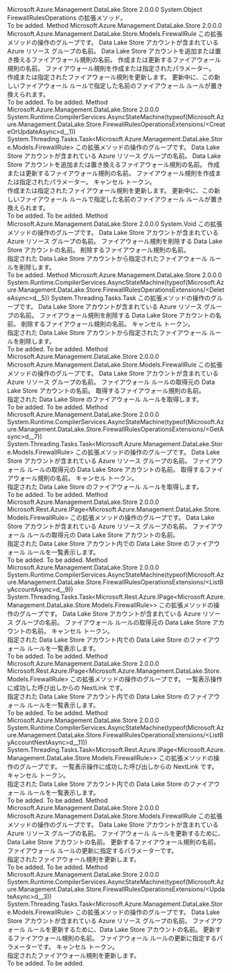 <Type Name="FirewallRulesOperationsExtensions" FullName="Microsoft.Azure.Management.DataLake.Store.FirewallRulesOperationsExtensions">
  <TypeSignature Language="C#" Value="public static class FirewallRulesOperationsExtensions" />
  <TypeSignature Language="ILAsm" Value=".class public auto ansi abstract sealed beforefieldinit FirewallRulesOperationsExtensions extends System.Object" />
  <TypeSignature Language="DocId" Value="T:Microsoft.Azure.Management.DataLake.Store.FirewallRulesOperationsExtensions" />
  <TypeSignature Language="VB.NET" Value="Public Module FirewallRulesOperationsExtensions" />
  <TypeSignature Language="F#" Value="type FirewallRulesOperationsExtensions = class" />
  <AssemblyInfo>
    <AssemblyName>Microsoft.Azure.Management.DataLake.Store</AssemblyName>
    <AssemblyVersion>2.0.0.0</AssemblyVersion>
  </AssemblyInfo>
  <Base>
    <BaseTypeName>System.Object</BaseTypeName>
  </Base>
  <Interfaces />
  <Docs>
    <summary>
            FirewallRulesOperations の拡張メソッド。
            </summary>
    <remarks>To be added.</remarks>
  </Docs>
  <Members>
    <Member MemberName="CreateOrUpdate">
      <MemberSignature Language="C#" Value="public static Microsoft.Azure.Management.DataLake.Store.Models.FirewallRule CreateOrUpdate (this Microsoft.Azure.Management.DataLake.Store.IFirewallRulesOperations operations, string resourceGroupName, string accountName, string firewallRuleName, Microsoft.Azure.Management.DataLake.Store.Models.FirewallRule parameters);" />
      <MemberSignature Language="ILAsm" Value=".method public static hidebysig class Microsoft.Azure.Management.DataLake.Store.Models.FirewallRule CreateOrUpdate(class Microsoft.Azure.Management.DataLake.Store.IFirewallRulesOperations operations, string resourceGroupName, string accountName, string firewallRuleName, class Microsoft.Azure.Management.DataLake.Store.Models.FirewallRule parameters) cil managed" />
      <MemberSignature Language="DocId" Value="M:Microsoft.Azure.Management.DataLake.Store.FirewallRulesOperationsExtensions.CreateOrUpdate(Microsoft.Azure.Management.DataLake.Store.IFirewallRulesOperations,System.String,System.String,System.String,Microsoft.Azure.Management.DataLake.Store.Models.FirewallRule)" />
      <MemberSignature Language="VB.NET" Value="&lt;Extension()&gt;&#xA;Public Function CreateOrUpdate (operations As IFirewallRulesOperations, resourceGroupName As String, accountName As String, firewallRuleName As String, parameters As FirewallRule) As FirewallRule" />
      <MemberSignature Language="F#" Value="static member CreateOrUpdate : Microsoft.Azure.Management.DataLake.Store.IFirewallRulesOperations * string * string * string * Microsoft.Azure.Management.DataLake.Store.Models.FirewallRule -&gt; Microsoft.Azure.Management.DataLake.Store.Models.FirewallRule" Usage="Microsoft.Azure.Management.DataLake.Store.FirewallRulesOperationsExtensions.CreateOrUpdate (operations, resourceGroupName, accountName, firewallRuleName, parameters)" />
      <MemberType>Method</MemberType>
      <AssemblyInfo>
        <AssemblyName>Microsoft.Azure.Management.DataLake.Store</AssemblyName>
        <AssemblyVersion>2.0.0.0</AssemblyVersion>
      </AssemblyInfo>
      <ReturnValue>
        <ReturnType>Microsoft.Azure.Management.DataLake.Store.Models.FirewallRule</ReturnType>
      </ReturnValue>
      <Parameters>
        <Parameter Name="operations" Type="Microsoft.Azure.Management.DataLake.Store.IFirewallRulesOperations" RefType="this" />
        <Parameter Name="resourceGroupName" Type="System.String" />
        <Parameter Name="accountName" Type="System.String" />
        <Parameter Name="firewallRuleName" Type="System.String" />
        <Parameter Name="parameters" Type="Microsoft.Azure.Management.DataLake.Store.Models.FirewallRule" />
      </Parameters>
      <Docs>
        <param name="operations">
            この拡張メソッドの操作のグループです。
            </param>
        <param name="resourceGroupName">
            Data Lake Store アカウントが含まれている Azure リソース グループの名前。
            </param>
        <param name="accountName">
            Data Lake Store アカウントを追加または置き換えるファイアウォール規則の名前。
            </param>
        <param name="firewallRuleName">
            作成または更新するファイアウォール規則の名前。
            </param>
        <param name="parameters">
            ファイアウォール規則を作成または指定されたパラメーター。
            </param>
        <summary>
            作成または指定されたファイアウォール規則を更新します。 更新中に、この新しいファイアウォール ルールで指定した名前のファイアウォール ルールが置き換えられます。
            </summary>
        <returns>To be added.</returns>
        <remarks>To be added.</remarks>
      </Docs>
    </Member>
    <Member MemberName="CreateOrUpdateAsync">
      <MemberSignature Language="C#" Value="public static System.Threading.Tasks.Task&lt;Microsoft.Azure.Management.DataLake.Store.Models.FirewallRule&gt; CreateOrUpdateAsync (this Microsoft.Azure.Management.DataLake.Store.IFirewallRulesOperations operations, string resourceGroupName, string accountName, string firewallRuleName, Microsoft.Azure.Management.DataLake.Store.Models.FirewallRule parameters, System.Threading.CancellationToken cancellationToken = null);" />
      <MemberSignature Language="ILAsm" Value=".method public static hidebysig class System.Threading.Tasks.Task`1&lt;class Microsoft.Azure.Management.DataLake.Store.Models.FirewallRule&gt; CreateOrUpdateAsync(class Microsoft.Azure.Management.DataLake.Store.IFirewallRulesOperations operations, string resourceGroupName, string accountName, string firewallRuleName, class Microsoft.Azure.Management.DataLake.Store.Models.FirewallRule parameters, valuetype System.Threading.CancellationToken cancellationToken) cil managed" />
      <MemberSignature Language="DocId" Value="M:Microsoft.Azure.Management.DataLake.Store.FirewallRulesOperationsExtensions.CreateOrUpdateAsync(Microsoft.Azure.Management.DataLake.Store.IFirewallRulesOperations,System.String,System.String,System.String,Microsoft.Azure.Management.DataLake.Store.Models.FirewallRule,System.Threading.CancellationToken)" />
      <MemberSignature Language="F#" Value="static member CreateOrUpdateAsync : Microsoft.Azure.Management.DataLake.Store.IFirewallRulesOperations * string * string * string * Microsoft.Azure.Management.DataLake.Store.Models.FirewallRule * System.Threading.CancellationToken -&gt; System.Threading.Tasks.Task&lt;Microsoft.Azure.Management.DataLake.Store.Models.FirewallRule&gt;" Usage="Microsoft.Azure.Management.DataLake.Store.FirewallRulesOperationsExtensions.CreateOrUpdateAsync (operations, resourceGroupName, accountName, firewallRuleName, parameters, cancellationToken)" />
      <MemberType>Method</MemberType>
      <AssemblyInfo>
        <AssemblyName>Microsoft.Azure.Management.DataLake.Store</AssemblyName>
        <AssemblyVersion>2.0.0.0</AssemblyVersion>
      </AssemblyInfo>
      <Attributes>
        <Attribute>
          <AttributeName>System.Runtime.CompilerServices.AsyncStateMachine(typeof(Microsoft.Azure.Management.DataLake.Store.FirewallRulesOperationsExtensions/&lt;CreateOrUpdateAsync&gt;d__1))</AttributeName>
        </Attribute>
      </Attributes>
      <ReturnValue>
        <ReturnType>System.Threading.Tasks.Task&lt;Microsoft.Azure.Management.DataLake.Store.Models.FirewallRule&gt;</ReturnType>
      </ReturnValue>
      <Parameters>
        <Parameter Name="operations" Type="Microsoft.Azure.Management.DataLake.Store.IFirewallRulesOperations" RefType="this" />
        <Parameter Name="resourceGroupName" Type="System.String" />
        <Parameter Name="accountName" Type="System.String" />
        <Parameter Name="firewallRuleName" Type="System.String" />
        <Parameter Name="parameters" Type="Microsoft.Azure.Management.DataLake.Store.Models.FirewallRule" />
        <Parameter Name="cancellationToken" Type="System.Threading.CancellationToken" />
      </Parameters>
      <Docs>
        <param name="operations">
            この拡張メソッドの操作のグループです。
            </param>
        <param name="resourceGroupName">
            Data Lake Store アカウントが含まれている Azure リソース グループの名前。
            </param>
        <param name="accountName">
            Data Lake Store アカウントを追加または置き換えるファイアウォール規則の名前。
            </param>
        <param name="firewallRuleName">
            作成または更新するファイアウォール規則の名前。
            </param>
        <param name="parameters">
            ファイアウォール規則を作成または指定されたパラメーター。
            </param>
        <param name="cancellationToken">
            キャンセル トークン。
            </param>
        <summary>
            作成または指定されたファイアウォール規則を更新します。 更新中に、この新しいファイアウォール ルールで指定した名前のファイアウォール ルールが置き換えられます。
            </summary>
        <returns>To be added.</returns>
        <remarks>To be added.</remarks>
      </Docs>
    </Member>
    <Member MemberName="Delete">
      <MemberSignature Language="C#" Value="public static void Delete (this Microsoft.Azure.Management.DataLake.Store.IFirewallRulesOperations operations, string resourceGroupName, string accountName, string firewallRuleName);" />
      <MemberSignature Language="ILAsm" Value=".method public static hidebysig void Delete(class Microsoft.Azure.Management.DataLake.Store.IFirewallRulesOperations operations, string resourceGroupName, string accountName, string firewallRuleName) cil managed" />
      <MemberSignature Language="DocId" Value="M:Microsoft.Azure.Management.DataLake.Store.FirewallRulesOperationsExtensions.Delete(Microsoft.Azure.Management.DataLake.Store.IFirewallRulesOperations,System.String,System.String,System.String)" />
      <MemberSignature Language="VB.NET" Value="&lt;Extension()&gt;&#xA;Public Sub Delete (operations As IFirewallRulesOperations, resourceGroupName As String, accountName As String, firewallRuleName As String)" />
      <MemberSignature Language="F#" Value="static member Delete : Microsoft.Azure.Management.DataLake.Store.IFirewallRulesOperations * string * string * string -&gt; unit" Usage="Microsoft.Azure.Management.DataLake.Store.FirewallRulesOperationsExtensions.Delete (operations, resourceGroupName, accountName, firewallRuleName)" />
      <MemberType>Method</MemberType>
      <AssemblyInfo>
        <AssemblyName>Microsoft.Azure.Management.DataLake.Store</AssemblyName>
        <AssemblyVersion>2.0.0.0</AssemblyVersion>
      </AssemblyInfo>
      <ReturnValue>
        <ReturnType>System.Void</ReturnType>
      </ReturnValue>
      <Parameters>
        <Parameter Name="operations" Type="Microsoft.Azure.Management.DataLake.Store.IFirewallRulesOperations" RefType="this" />
        <Parameter Name="resourceGroupName" Type="System.String" />
        <Parameter Name="accountName" Type="System.String" />
        <Parameter Name="firewallRuleName" Type="System.String" />
      </Parameters>
      <Docs>
        <param name="operations">
            この拡張メソッドの操作のグループです。
            </param>
        <param name="resourceGroupName">
            Data Lake Store アカウントが含まれている Azure リソース グループの名前。
            </param>
        <param name="accountName">
            ファイアウォール規則を削除する Data Lake Store アカウントの名前。
            </param>
        <param name="firewallRuleName">
            削除するファイアウォール規則の名前。
            </param>
        <summary>
            指定された Data Lake Store アカウントから指定されたファイアウォール ルールを削除します。
            </summary>
        <remarks>To be added.</remarks>
      </Docs>
    </Member>
    <Member MemberName="DeleteAsync">
      <MemberSignature Language="C#" Value="public static System.Threading.Tasks.Task DeleteAsync (this Microsoft.Azure.Management.DataLake.Store.IFirewallRulesOperations operations, string resourceGroupName, string accountName, string firewallRuleName, System.Threading.CancellationToken cancellationToken = null);" />
      <MemberSignature Language="ILAsm" Value=".method public static hidebysig class System.Threading.Tasks.Task DeleteAsync(class Microsoft.Azure.Management.DataLake.Store.IFirewallRulesOperations operations, string resourceGroupName, string accountName, string firewallRuleName, valuetype System.Threading.CancellationToken cancellationToken) cil managed" />
      <MemberSignature Language="DocId" Value="M:Microsoft.Azure.Management.DataLake.Store.FirewallRulesOperationsExtensions.DeleteAsync(Microsoft.Azure.Management.DataLake.Store.IFirewallRulesOperations,System.String,System.String,System.String,System.Threading.CancellationToken)" />
      <MemberSignature Language="F#" Value="static member DeleteAsync : Microsoft.Azure.Management.DataLake.Store.IFirewallRulesOperations * string * string * string * System.Threading.CancellationToken -&gt; System.Threading.Tasks.Task" Usage="Microsoft.Azure.Management.DataLake.Store.FirewallRulesOperationsExtensions.DeleteAsync (operations, resourceGroupName, accountName, firewallRuleName, cancellationToken)" />
      <MemberType>Method</MemberType>
      <AssemblyInfo>
        <AssemblyName>Microsoft.Azure.Management.DataLake.Store</AssemblyName>
        <AssemblyVersion>2.0.0.0</AssemblyVersion>
      </AssemblyInfo>
      <Attributes>
        <Attribute>
          <AttributeName>System.Runtime.CompilerServices.AsyncStateMachine(typeof(Microsoft.Azure.Management.DataLake.Store.FirewallRulesOperationsExtensions/&lt;DeleteAsync&gt;d__5))</AttributeName>
        </Attribute>
      </Attributes>
      <ReturnValue>
        <ReturnType>System.Threading.Tasks.Task</ReturnType>
      </ReturnValue>
      <Parameters>
        <Parameter Name="operations" Type="Microsoft.Azure.Management.DataLake.Store.IFirewallRulesOperations" RefType="this" />
        <Parameter Name="resourceGroupName" Type="System.String" />
        <Parameter Name="accountName" Type="System.String" />
        <Parameter Name="firewallRuleName" Type="System.String" />
        <Parameter Name="cancellationToken" Type="System.Threading.CancellationToken" />
      </Parameters>
      <Docs>
        <param name="operations">
            この拡張メソッドの操作のグループです。
            </param>
        <param name="resourceGroupName">
            Data Lake Store アカウントが含まれている Azure リソース グループの名前。
            </param>
        <param name="accountName">
            ファイアウォール規則を削除する Data Lake Store アカウントの名前。
            </param>
        <param name="firewallRuleName">
            削除するファイアウォール規則の名前。
            </param>
        <param name="cancellationToken">
            キャンセル トークン。
            </param>
        <summary>
            指定された Data Lake Store アカウントから指定されたファイアウォール ルールを削除します。
            </summary>
        <returns>To be added.</returns>
        <remarks>To be added.</remarks>
      </Docs>
    </Member>
    <Member MemberName="Get">
      <MemberSignature Language="C#" Value="public static Microsoft.Azure.Management.DataLake.Store.Models.FirewallRule Get (this Microsoft.Azure.Management.DataLake.Store.IFirewallRulesOperations operations, string resourceGroupName, string accountName, string firewallRuleName);" />
      <MemberSignature Language="ILAsm" Value=".method public static hidebysig class Microsoft.Azure.Management.DataLake.Store.Models.FirewallRule Get(class Microsoft.Azure.Management.DataLake.Store.IFirewallRulesOperations operations, string resourceGroupName, string accountName, string firewallRuleName) cil managed" />
      <MemberSignature Language="DocId" Value="M:Microsoft.Azure.Management.DataLake.Store.FirewallRulesOperationsExtensions.Get(Microsoft.Azure.Management.DataLake.Store.IFirewallRulesOperations,System.String,System.String,System.String)" />
      <MemberSignature Language="VB.NET" Value="&lt;Extension()&gt;&#xA;Public Function Get (operations As IFirewallRulesOperations, resourceGroupName As String, accountName As String, firewallRuleName As String) As FirewallRule" />
      <MemberSignature Language="F#" Value="static member Get : Microsoft.Azure.Management.DataLake.Store.IFirewallRulesOperations * string * string * string -&gt; Microsoft.Azure.Management.DataLake.Store.Models.FirewallRule" Usage="Microsoft.Azure.Management.DataLake.Store.FirewallRulesOperationsExtensions.Get (operations, resourceGroupName, accountName, firewallRuleName)" />
      <MemberType>Method</MemberType>
      <AssemblyInfo>
        <AssemblyName>Microsoft.Azure.Management.DataLake.Store</AssemblyName>
        <AssemblyVersion>2.0.0.0</AssemblyVersion>
      </AssemblyInfo>
      <ReturnValue>
        <ReturnType>Microsoft.Azure.Management.DataLake.Store.Models.FirewallRule</ReturnType>
      </ReturnValue>
      <Parameters>
        <Parameter Name="operations" Type="Microsoft.Azure.Management.DataLake.Store.IFirewallRulesOperations" RefType="this" />
        <Parameter Name="resourceGroupName" Type="System.String" />
        <Parameter Name="accountName" Type="System.String" />
        <Parameter Name="firewallRuleName" Type="System.String" />
      </Parameters>
      <Docs>
        <param name="operations">
            この拡張メソッドの操作のグループです。
            </param>
        <param name="resourceGroupName">
            Data Lake Store アカウントが含まれている Azure リソース グループの名前。
            </param>
        <param name="accountName">
            ファイアウォール ルールの取得元の Data Lake Store アカウントの名前。
            </param>
        <param name="firewallRuleName">
            取得するファイアウォール規則の名前。
            </param>
        <summary>
            指定された Data Lake Store のファイアウォール ルールを取得します。
            </summary>
        <returns>To be added.</returns>
        <remarks>To be added.</remarks>
      </Docs>
    </Member>
    <Member MemberName="GetAsync">
      <MemberSignature Language="C#" Value="public static System.Threading.Tasks.Task&lt;Microsoft.Azure.Management.DataLake.Store.Models.FirewallRule&gt; GetAsync (this Microsoft.Azure.Management.DataLake.Store.IFirewallRulesOperations operations, string resourceGroupName, string accountName, string firewallRuleName, System.Threading.CancellationToken cancellationToken = null);" />
      <MemberSignature Language="ILAsm" Value=".method public static hidebysig class System.Threading.Tasks.Task`1&lt;class Microsoft.Azure.Management.DataLake.Store.Models.FirewallRule&gt; GetAsync(class Microsoft.Azure.Management.DataLake.Store.IFirewallRulesOperations operations, string resourceGroupName, string accountName, string firewallRuleName, valuetype System.Threading.CancellationToken cancellationToken) cil managed" />
      <MemberSignature Language="DocId" Value="M:Microsoft.Azure.Management.DataLake.Store.FirewallRulesOperationsExtensions.GetAsync(Microsoft.Azure.Management.DataLake.Store.IFirewallRulesOperations,System.String,System.String,System.String,System.Threading.CancellationToken)" />
      <MemberSignature Language="F#" Value="static member GetAsync : Microsoft.Azure.Management.DataLake.Store.IFirewallRulesOperations * string * string * string * System.Threading.CancellationToken -&gt; System.Threading.Tasks.Task&lt;Microsoft.Azure.Management.DataLake.Store.Models.FirewallRule&gt;" Usage="Microsoft.Azure.Management.DataLake.Store.FirewallRulesOperationsExtensions.GetAsync (operations, resourceGroupName, accountName, firewallRuleName, cancellationToken)" />
      <MemberType>Method</MemberType>
      <AssemblyInfo>
        <AssemblyName>Microsoft.Azure.Management.DataLake.Store</AssemblyName>
        <AssemblyVersion>2.0.0.0</AssemblyVersion>
      </AssemblyInfo>
      <Attributes>
        <Attribute>
          <AttributeName>System.Runtime.CompilerServices.AsyncStateMachine(typeof(Microsoft.Azure.Management.DataLake.Store.FirewallRulesOperationsExtensions/&lt;GetAsync&gt;d__7))</AttributeName>
        </Attribute>
      </Attributes>
      <ReturnValue>
        <ReturnType>System.Threading.Tasks.Task&lt;Microsoft.Azure.Management.DataLake.Store.Models.FirewallRule&gt;</ReturnType>
      </ReturnValue>
      <Parameters>
        <Parameter Name="operations" Type="Microsoft.Azure.Management.DataLake.Store.IFirewallRulesOperations" RefType="this" />
        <Parameter Name="resourceGroupName" Type="System.String" />
        <Parameter Name="accountName" Type="System.String" />
        <Parameter Name="firewallRuleName" Type="System.String" />
        <Parameter Name="cancellationToken" Type="System.Threading.CancellationToken" />
      </Parameters>
      <Docs>
        <param name="operations">
            この拡張メソッドの操作のグループです。
            </param>
        <param name="resourceGroupName">
            Data Lake Store アカウントが含まれている Azure リソース グループの名前。
            </param>
        <param name="accountName">
            ファイアウォール ルールの取得元の Data Lake Store アカウントの名前。
            </param>
        <param name="firewallRuleName">
            取得するファイアウォール規則の名前。
            </param>
        <param name="cancellationToken">
            キャンセル トークン。
            </param>
        <summary>
            指定された Data Lake Store のファイアウォール ルールを取得します。
            </summary>
        <returns>To be added.</returns>
        <remarks>To be added.</remarks>
      </Docs>
    </Member>
    <Member MemberName="ListByAccount">
      <MemberSignature Language="C#" Value="public static Microsoft.Rest.Azure.IPage&lt;Microsoft.Azure.Management.DataLake.Store.Models.FirewallRule&gt; ListByAccount (this Microsoft.Azure.Management.DataLake.Store.IFirewallRulesOperations operations, string resourceGroupName, string accountName);" />
      <MemberSignature Language="ILAsm" Value=".method public static hidebysig class Microsoft.Rest.Azure.IPage`1&lt;class Microsoft.Azure.Management.DataLake.Store.Models.FirewallRule&gt; ListByAccount(class Microsoft.Azure.Management.DataLake.Store.IFirewallRulesOperations operations, string resourceGroupName, string accountName) cil managed" />
      <MemberSignature Language="DocId" Value="M:Microsoft.Azure.Management.DataLake.Store.FirewallRulesOperationsExtensions.ListByAccount(Microsoft.Azure.Management.DataLake.Store.IFirewallRulesOperations,System.String,System.String)" />
      <MemberSignature Language="VB.NET" Value="&lt;Extension()&gt;&#xA;Public Function ListByAccount (operations As IFirewallRulesOperations, resourceGroupName As String, accountName As String) As IPage(Of FirewallRule)" />
      <MemberSignature Language="F#" Value="static member ListByAccount : Microsoft.Azure.Management.DataLake.Store.IFirewallRulesOperations * string * string -&gt; Microsoft.Rest.Azure.IPage&lt;Microsoft.Azure.Management.DataLake.Store.Models.FirewallRule&gt;" Usage="Microsoft.Azure.Management.DataLake.Store.FirewallRulesOperationsExtensions.ListByAccount (operations, resourceGroupName, accountName)" />
      <MemberType>Method</MemberType>
      <AssemblyInfo>
        <AssemblyName>Microsoft.Azure.Management.DataLake.Store</AssemblyName>
        <AssemblyVersion>2.0.0.0</AssemblyVersion>
      </AssemblyInfo>
      <ReturnValue>
        <ReturnType>Microsoft.Rest.Azure.IPage&lt;Microsoft.Azure.Management.DataLake.Store.Models.FirewallRule&gt;</ReturnType>
      </ReturnValue>
      <Parameters>
        <Parameter Name="operations" Type="Microsoft.Azure.Management.DataLake.Store.IFirewallRulesOperations" RefType="this" />
        <Parameter Name="resourceGroupName" Type="System.String" />
        <Parameter Name="accountName" Type="System.String" />
      </Parameters>
      <Docs>
        <param name="operations">
            この拡張メソッドの操作のグループです。
            </param>
        <param name="resourceGroupName">
            Data Lake Store アカウントが含まれている Azure リソース グループの名前。
            </param>
        <param name="accountName">
            ファイアウォール ルールの取得元の Data Lake Store アカウントの名前。
            </param>
        <summary>
            指定された Data Lake Store アカウント内での Data Lake Store のファイアウォール ルールを一覧表示します。
            </summary>
        <returns>To be added.</returns>
        <remarks>To be added.</remarks>
      </Docs>
    </Member>
    <Member MemberName="ListByAccountAsync">
      <MemberSignature Language="C#" Value="public static System.Threading.Tasks.Task&lt;Microsoft.Rest.Azure.IPage&lt;Microsoft.Azure.Management.DataLake.Store.Models.FirewallRule&gt;&gt; ListByAccountAsync (this Microsoft.Azure.Management.DataLake.Store.IFirewallRulesOperations operations, string resourceGroupName, string accountName, System.Threading.CancellationToken cancellationToken = null);" />
      <MemberSignature Language="ILAsm" Value=".method public static hidebysig class System.Threading.Tasks.Task`1&lt;class Microsoft.Rest.Azure.IPage`1&lt;class Microsoft.Azure.Management.DataLake.Store.Models.FirewallRule&gt;&gt; ListByAccountAsync(class Microsoft.Azure.Management.DataLake.Store.IFirewallRulesOperations operations, string resourceGroupName, string accountName, valuetype System.Threading.CancellationToken cancellationToken) cil managed" />
      <MemberSignature Language="DocId" Value="M:Microsoft.Azure.Management.DataLake.Store.FirewallRulesOperationsExtensions.ListByAccountAsync(Microsoft.Azure.Management.DataLake.Store.IFirewallRulesOperations,System.String,System.String,System.Threading.CancellationToken)" />
      <MemberSignature Language="F#" Value="static member ListByAccountAsync : Microsoft.Azure.Management.DataLake.Store.IFirewallRulesOperations * string * string * System.Threading.CancellationToken -&gt; System.Threading.Tasks.Task&lt;Microsoft.Rest.Azure.IPage&lt;Microsoft.Azure.Management.DataLake.Store.Models.FirewallRule&gt;&gt;" Usage="Microsoft.Azure.Management.DataLake.Store.FirewallRulesOperationsExtensions.ListByAccountAsync (operations, resourceGroupName, accountName, cancellationToken)" />
      <MemberType>Method</MemberType>
      <AssemblyInfo>
        <AssemblyName>Microsoft.Azure.Management.DataLake.Store</AssemblyName>
        <AssemblyVersion>2.0.0.0</AssemblyVersion>
      </AssemblyInfo>
      <Attributes>
        <Attribute>
          <AttributeName>System.Runtime.CompilerServices.AsyncStateMachine(typeof(Microsoft.Azure.Management.DataLake.Store.FirewallRulesOperationsExtensions/&lt;ListByAccountAsync&gt;d__9))</AttributeName>
        </Attribute>
      </Attributes>
      <ReturnValue>
        <ReturnType>System.Threading.Tasks.Task&lt;Microsoft.Rest.Azure.IPage&lt;Microsoft.Azure.Management.DataLake.Store.Models.FirewallRule&gt;&gt;</ReturnType>
      </ReturnValue>
      <Parameters>
        <Parameter Name="operations" Type="Microsoft.Azure.Management.DataLake.Store.IFirewallRulesOperations" RefType="this" />
        <Parameter Name="resourceGroupName" Type="System.String" />
        <Parameter Name="accountName" Type="System.String" />
        <Parameter Name="cancellationToken" Type="System.Threading.CancellationToken" />
      </Parameters>
      <Docs>
        <param name="operations">
            この拡張メソッドの操作のグループです。
            </param>
        <param name="resourceGroupName">
            Data Lake Store アカウントが含まれている Azure リソース グループの名前。
            </param>
        <param name="accountName">
            ファイアウォール ルールの取得元の Data Lake Store アカウントの名前。
            </param>
        <param name="cancellationToken">
            キャンセル トークン。
            </param>
        <summary>
            指定された Data Lake Store アカウント内での Data Lake Store のファイアウォール ルールを一覧表示します。
            </summary>
        <returns>To be added.</returns>
        <remarks>To be added.</remarks>
      </Docs>
    </Member>
    <Member MemberName="ListByAccountNext">
      <MemberSignature Language="C#" Value="public static Microsoft.Rest.Azure.IPage&lt;Microsoft.Azure.Management.DataLake.Store.Models.FirewallRule&gt; ListByAccountNext (this Microsoft.Azure.Management.DataLake.Store.IFirewallRulesOperations operations, string nextPageLink);" />
      <MemberSignature Language="ILAsm" Value=".method public static hidebysig class Microsoft.Rest.Azure.IPage`1&lt;class Microsoft.Azure.Management.DataLake.Store.Models.FirewallRule&gt; ListByAccountNext(class Microsoft.Azure.Management.DataLake.Store.IFirewallRulesOperations operations, string nextPageLink) cil managed" />
      <MemberSignature Language="DocId" Value="M:Microsoft.Azure.Management.DataLake.Store.FirewallRulesOperationsExtensions.ListByAccountNext(Microsoft.Azure.Management.DataLake.Store.IFirewallRulesOperations,System.String)" />
      <MemberSignature Language="VB.NET" Value="&lt;Extension()&gt;&#xA;Public Function ListByAccountNext (operations As IFirewallRulesOperations, nextPageLink As String) As IPage(Of FirewallRule)" />
      <MemberSignature Language="F#" Value="static member ListByAccountNext : Microsoft.Azure.Management.DataLake.Store.IFirewallRulesOperations * string -&gt; Microsoft.Rest.Azure.IPage&lt;Microsoft.Azure.Management.DataLake.Store.Models.FirewallRule&gt;" Usage="Microsoft.Azure.Management.DataLake.Store.FirewallRulesOperationsExtensions.ListByAccountNext (operations, nextPageLink)" />
      <MemberType>Method</MemberType>
      <AssemblyInfo>
        <AssemblyName>Microsoft.Azure.Management.DataLake.Store</AssemblyName>
        <AssemblyVersion>2.0.0.0</AssemblyVersion>
      </AssemblyInfo>
      <ReturnValue>
        <ReturnType>Microsoft.Rest.Azure.IPage&lt;Microsoft.Azure.Management.DataLake.Store.Models.FirewallRule&gt;</ReturnType>
      </ReturnValue>
      <Parameters>
        <Parameter Name="operations" Type="Microsoft.Azure.Management.DataLake.Store.IFirewallRulesOperations" RefType="this" />
        <Parameter Name="nextPageLink" Type="System.String" />
      </Parameters>
      <Docs>
        <param name="operations">
            この拡張メソッドの操作のグループです。
            </param>
        <param name="nextPageLink">
            一覧表示操作に成功した呼び出しからの NextLink です。
            </param>
        <summary>
            指定された Data Lake Store アカウント内での Data Lake Store のファイアウォール ルールを一覧表示します。
            </summary>
        <returns>To be added.</returns>
        <remarks>To be added.</remarks>
      </Docs>
    </Member>
    <Member MemberName="ListByAccountNextAsync">
      <MemberSignature Language="C#" Value="public static System.Threading.Tasks.Task&lt;Microsoft.Rest.Azure.IPage&lt;Microsoft.Azure.Management.DataLake.Store.Models.FirewallRule&gt;&gt; ListByAccountNextAsync (this Microsoft.Azure.Management.DataLake.Store.IFirewallRulesOperations operations, string nextPageLink, System.Threading.CancellationToken cancellationToken = null);" />
      <MemberSignature Language="ILAsm" Value=".method public static hidebysig class System.Threading.Tasks.Task`1&lt;class Microsoft.Rest.Azure.IPage`1&lt;class Microsoft.Azure.Management.DataLake.Store.Models.FirewallRule&gt;&gt; ListByAccountNextAsync(class Microsoft.Azure.Management.DataLake.Store.IFirewallRulesOperations operations, string nextPageLink, valuetype System.Threading.CancellationToken cancellationToken) cil managed" />
      <MemberSignature Language="DocId" Value="M:Microsoft.Azure.Management.DataLake.Store.FirewallRulesOperationsExtensions.ListByAccountNextAsync(Microsoft.Azure.Management.DataLake.Store.IFirewallRulesOperations,System.String,System.Threading.CancellationToken)" />
      <MemberSignature Language="F#" Value="static member ListByAccountNextAsync : Microsoft.Azure.Management.DataLake.Store.IFirewallRulesOperations * string * System.Threading.CancellationToken -&gt; System.Threading.Tasks.Task&lt;Microsoft.Rest.Azure.IPage&lt;Microsoft.Azure.Management.DataLake.Store.Models.FirewallRule&gt;&gt;" Usage="Microsoft.Azure.Management.DataLake.Store.FirewallRulesOperationsExtensions.ListByAccountNextAsync (operations, nextPageLink, cancellationToken)" />
      <MemberType>Method</MemberType>
      <AssemblyInfo>
        <AssemblyName>Microsoft.Azure.Management.DataLake.Store</AssemblyName>
        <AssemblyVersion>2.0.0.0</AssemblyVersion>
      </AssemblyInfo>
      <Attributes>
        <Attribute>
          <AttributeName>System.Runtime.CompilerServices.AsyncStateMachine(typeof(Microsoft.Azure.Management.DataLake.Store.FirewallRulesOperationsExtensions/&lt;ListByAccountNextAsync&gt;d__11))</AttributeName>
        </Attribute>
      </Attributes>
      <ReturnValue>
        <ReturnType>System.Threading.Tasks.Task&lt;Microsoft.Rest.Azure.IPage&lt;Microsoft.Azure.Management.DataLake.Store.Models.FirewallRule&gt;&gt;</ReturnType>
      </ReturnValue>
      <Parameters>
        <Parameter Name="operations" Type="Microsoft.Azure.Management.DataLake.Store.IFirewallRulesOperations" RefType="this" />
        <Parameter Name="nextPageLink" Type="System.String" />
        <Parameter Name="cancellationToken" Type="System.Threading.CancellationToken" />
      </Parameters>
      <Docs>
        <param name="operations">
            この拡張メソッドの操作のグループです。
            </param>
        <param name="nextPageLink">
            一覧表示操作に成功した呼び出しからの NextLink です。
            </param>
        <param name="cancellationToken">
            キャンセル トークン。
            </param>
        <summary>
            指定された Data Lake Store アカウント内での Data Lake Store のファイアウォール ルールを一覧表示します。
            </summary>
        <returns>To be added.</returns>
        <remarks>To be added.</remarks>
      </Docs>
    </Member>
    <Member MemberName="Update">
      <MemberSignature Language="C#" Value="public static Microsoft.Azure.Management.DataLake.Store.Models.FirewallRule Update (this Microsoft.Azure.Management.DataLake.Store.IFirewallRulesOperations operations, string resourceGroupName, string accountName, string firewallRuleName, Microsoft.Azure.Management.DataLake.Store.Models.UpdateFirewallRuleParameters parameters = null);" />
      <MemberSignature Language="ILAsm" Value=".method public static hidebysig class Microsoft.Azure.Management.DataLake.Store.Models.FirewallRule Update(class Microsoft.Azure.Management.DataLake.Store.IFirewallRulesOperations operations, string resourceGroupName, string accountName, string firewallRuleName, class Microsoft.Azure.Management.DataLake.Store.Models.UpdateFirewallRuleParameters parameters) cil managed" />
      <MemberSignature Language="DocId" Value="M:Microsoft.Azure.Management.DataLake.Store.FirewallRulesOperationsExtensions.Update(Microsoft.Azure.Management.DataLake.Store.IFirewallRulesOperations,System.String,System.String,System.String,Microsoft.Azure.Management.DataLake.Store.Models.UpdateFirewallRuleParameters)" />
      <MemberSignature Language="VB.NET" Value="&lt;Extension()&gt;&#xA;Public Function Update (operations As IFirewallRulesOperations, resourceGroupName As String, accountName As String, firewallRuleName As String, Optional parameters As UpdateFirewallRuleParameters = null) As FirewallRule" />
      <MemberSignature Language="F#" Value="static member Update : Microsoft.Azure.Management.DataLake.Store.IFirewallRulesOperations * string * string * string * Microsoft.Azure.Management.DataLake.Store.Models.UpdateFirewallRuleParameters -&gt; Microsoft.Azure.Management.DataLake.Store.Models.FirewallRule" Usage="Microsoft.Azure.Management.DataLake.Store.FirewallRulesOperationsExtensions.Update (operations, resourceGroupName, accountName, firewallRuleName, parameters)" />
      <MemberType>Method</MemberType>
      <AssemblyInfo>
        <AssemblyName>Microsoft.Azure.Management.DataLake.Store</AssemblyName>
        <AssemblyVersion>2.0.0.0</AssemblyVersion>
      </AssemblyInfo>
      <ReturnValue>
        <ReturnType>Microsoft.Azure.Management.DataLake.Store.Models.FirewallRule</ReturnType>
      </ReturnValue>
      <Parameters>
        <Parameter Name="operations" Type="Microsoft.Azure.Management.DataLake.Store.IFirewallRulesOperations" RefType="this" />
        <Parameter Name="resourceGroupName" Type="System.String" />
        <Parameter Name="accountName" Type="System.String" />
        <Parameter Name="firewallRuleName" Type="System.String" />
        <Parameter Name="parameters" Type="Microsoft.Azure.Management.DataLake.Store.Models.UpdateFirewallRuleParameters" />
      </Parameters>
      <Docs>
        <param name="operations">
            この拡張メソッドの操作のグループです。
            </param>
        <param name="resourceGroupName">
            Data Lake Store アカウントが含まれている Azure リソース グループの名前。
            </param>
        <param name="accountName">
            ファイアウォール ルールを更新するために、Data Lake Store アカウントの名前。
            </param>
        <param name="firewallRuleName">
            更新するファイアウォール規則の名前。
            </param>
        <param name="parameters">
            ファイアウォール ルールの更新に指定するパラメーターです。
            </param>
        <summary>
            指定されたファイアウォール規則を更新します。
            </summary>
        <returns>To be added.</returns>
        <remarks>To be added.</remarks>
      </Docs>
    </Member>
    <Member MemberName="UpdateAsync">
      <MemberSignature Language="C#" Value="public static System.Threading.Tasks.Task&lt;Microsoft.Azure.Management.DataLake.Store.Models.FirewallRule&gt; UpdateAsync (this Microsoft.Azure.Management.DataLake.Store.IFirewallRulesOperations operations, string resourceGroupName, string accountName, string firewallRuleName, Microsoft.Azure.Management.DataLake.Store.Models.UpdateFirewallRuleParameters parameters = null, System.Threading.CancellationToken cancellationToken = null);" />
      <MemberSignature Language="ILAsm" Value=".method public static hidebysig class System.Threading.Tasks.Task`1&lt;class Microsoft.Azure.Management.DataLake.Store.Models.FirewallRule&gt; UpdateAsync(class Microsoft.Azure.Management.DataLake.Store.IFirewallRulesOperations operations, string resourceGroupName, string accountName, string firewallRuleName, class Microsoft.Azure.Management.DataLake.Store.Models.UpdateFirewallRuleParameters parameters, valuetype System.Threading.CancellationToken cancellationToken) cil managed" />
      <MemberSignature Language="DocId" Value="M:Microsoft.Azure.Management.DataLake.Store.FirewallRulesOperationsExtensions.UpdateAsync(Microsoft.Azure.Management.DataLake.Store.IFirewallRulesOperations,System.String,System.String,System.String,Microsoft.Azure.Management.DataLake.Store.Models.UpdateFirewallRuleParameters,System.Threading.CancellationToken)" />
      <MemberSignature Language="F#" Value="static member UpdateAsync : Microsoft.Azure.Management.DataLake.Store.IFirewallRulesOperations * string * string * string * Microsoft.Azure.Management.DataLake.Store.Models.UpdateFirewallRuleParameters * System.Threading.CancellationToken -&gt; System.Threading.Tasks.Task&lt;Microsoft.Azure.Management.DataLake.Store.Models.FirewallRule&gt;" Usage="Microsoft.Azure.Management.DataLake.Store.FirewallRulesOperationsExtensions.UpdateAsync (operations, resourceGroupName, accountName, firewallRuleName, parameters, cancellationToken)" />
      <MemberType>Method</MemberType>
      <AssemblyInfo>
        <AssemblyName>Microsoft.Azure.Management.DataLake.Store</AssemblyName>
        <AssemblyVersion>2.0.0.0</AssemblyVersion>
      </AssemblyInfo>
      <Attributes>
        <Attribute>
          <AttributeName>System.Runtime.CompilerServices.AsyncStateMachine(typeof(Microsoft.Azure.Management.DataLake.Store.FirewallRulesOperationsExtensions/&lt;UpdateAsync&gt;d__3))</AttributeName>
        </Attribute>
      </Attributes>
      <ReturnValue>
        <ReturnType>System.Threading.Tasks.Task&lt;Microsoft.Azure.Management.DataLake.Store.Models.FirewallRule&gt;</ReturnType>
      </ReturnValue>
      <Parameters>
        <Parameter Name="operations" Type="Microsoft.Azure.Management.DataLake.Store.IFirewallRulesOperations" RefType="this" />
        <Parameter Name="resourceGroupName" Type="System.String" />
        <Parameter Name="accountName" Type="System.String" />
        <Parameter Name="firewallRuleName" Type="System.String" />
        <Parameter Name="parameters" Type="Microsoft.Azure.Management.DataLake.Store.Models.UpdateFirewallRuleParameters" />
        <Parameter Name="cancellationToken" Type="System.Threading.CancellationToken" />
      </Parameters>
      <Docs>
        <param name="operations">
            この拡張メソッドの操作のグループです。
            </param>
        <param name="resourceGroupName">
            Data Lake Store アカウントが含まれている Azure リソース グループの名前。
            </param>
        <param name="accountName">
            ファイアウォール ルールを更新するために、Data Lake Store アカウントの名前。
            </param>
        <param name="firewallRuleName">
            更新するファイアウォール規則の名前。
            </param>
        <param name="parameters">
            ファイアウォール ルールの更新に指定するパラメーターです。
            </param>
        <param name="cancellationToken">
            キャンセル トークン。
            </param>
        <summary>
            指定されたファイアウォール規則を更新します。
            </summary>
        <returns>To be added.</returns>
        <remarks>To be added.</remarks>
      </Docs>
    </Member>
  </Members>
</Type>